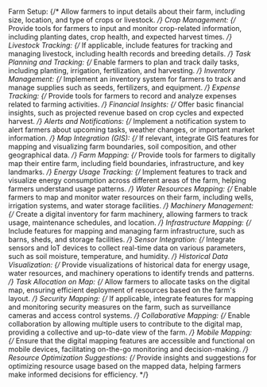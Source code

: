 Farm Setup:
{/* Allow farmers to input details about their farm, including size, location, and type of crops or livestock. */}
Crop Management:
{/* Provide tools for farmers to input and monitor crop-related information, including planting dates, crop health, and expected harvest times. */}
Livestock Tracking:
{/* If applicable, include features for tracking and managing livestock, including health records and breeding details. */}
Task Planning and Tracking:
{/* Enable farmers to plan and track daily tasks, including planting, irrigation, fertilization, and harvesting. */}
Inventory Management:
{/* Implement an inventory system for farmers to track and manage supplies such as seeds, fertilizers, and equipment. */}
Expense Tracking:
{/* Provide tools for farmers to record and analyze expenses related to farming activities. */}
Financial Insights:
{/* Offer basic financial insights, such as projected revenue based on crop cycles and expected harvest. */}
Alerts and Notifications:
{/* Implement a notification system to alert farmers about upcoming tasks, weather changes, or important market information. */}
Map Integration (GIS):
{/* If relevant, integrate GIS features for mapping and visualizing farm boundaries, soil composition, and other geographical data. */}
Farm Mapping:
{/* Provide tools for farmers to digitally map their entire farm, including field boundaries, infrastructure, and key landmarks. */}
Energy Usage Tracking:
{/* Implement features to track and visualize energy consumption across different areas of the farm, helping farmers understand usage patterns. */}
Water Resources Mapping:
{/* Enable farmers to map and monitor water resources on their farm, including wells, irrigation systems, and water storage facilities. */}
Machinery Management:
{/* Create a digital inventory for farm machinery, allowing farmers to track usage, maintenance schedules, and location. */}
Infrastructure Mapping:
{/* Include features for mapping and managing farm infrastructure, such as barns, sheds, and storage facilities. */}
Sensor Integration:
{/* Integrate sensors and IoT devices to collect real-time data on various parameters, such as soil moisture, temperature, and humidity. */}
Historical Data Visualization:
{/* Provide visualizations of historical data for energy usage, water resources, and machinery operations to identify trends and patterns. */}
Task Allocation on Map:
{/* Allow farmers to allocate tasks on the digital map, ensuring efficient deployment of resources based on the farm's layout. */}
Security Mapping:
{/* If applicable, integrate features for mapping and monitoring security measures on the farm, such as surveillance cameras and access control systems. */}
Collaborative Mapping:
{/* Enable collaboration by allowing multiple users to contribute to the digital map, providing a collective and up-to-date view of the farm. */}
Mobile Mapping:
{/* Ensure that the digital mapping features are accessible and functional on mobile devices, facilitating on-the-go monitoring and decision-making. */}
Resource Optimization Suggestions:
{/* Provide insights and suggestions for optimizing resource usage based on the mapped data, helping farmers make informed decisions for efficiency. */}

